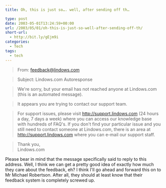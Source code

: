 ```yaml
---
title: Oh, this is just so…. well, after sending off th…

type: post
date: 2003-05-01T13:24:59+00:00
url: /2003/05/01/oh-this-is-just-so-well-after-sending-off-th/
short-url:
  - http://bit.ly/gEjm9i
categories:
  - Tech
tags:
  - tech
---
```

> From: feedback@lindows.com

> Subject: Lindows.com Autoresponse

> We're sorry, but your email has not reached anyone at Lindows.com (this is an automated message).

> It appears you are trying to contact our support team.

> For support issues, please visit http://support.lindows.com (24 hours a day, 7 days a week) where you can access our knowledge base with hundreds of FAQ's. If you don't find your particular issue and you still need to contact someone at Lindows.com, there is an area at http://support.lindows.com where you can e-mail our support staff.

> Thank you,<br /> Lindows.com

Please bear in mind that the message specifically said to reply to this address. Well, I think we can get a pretty good idea of exactly how much they care about the feedback, eh? I think I'll go ahead and forward this on to Mr Michael Robertson. After all, they should at least know that their feedback system is completely screwed up.